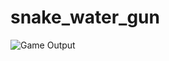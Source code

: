 # snake_water_gun

![Game Output](https://github.com/ay36808/snake-water-gun-game/blob/main/snake-water-gun-1.jpg)
